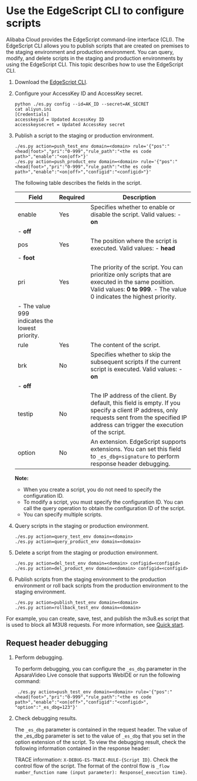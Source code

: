 # Use the EdgeScript CLI to configure scripts

Alibaba Cloud provides the EdgeScript command-line interface \(CLI\). The EdgeScript CLI allows you to publish scripts that are created on premises to the staging environment and production environment. You can query, modify, and delete scripts in the staging and production environments by using the EdgeScript CLI. This topic describes how to use the EdgeScript CLI.

1.  Download the [EdgeScript CLI](https://docs-aliyun.cn-hangzhou.oss.aliyun-inc.com/assets/attach/113904/cn_zh/1580886874093/openapi-es-tools-master-b7a3ee97c5d23b5885d8e0ed5fa674b10f83d9e5.zip).

2.  Configure your AccessKey ID and AccessKey secret.

    ```
    python ./es.py config --id=AK_ID --secret=AK_SECRET
    cat aliyun.ini
    [Credentials]
    accesskeyid = Updated AccessKey ID
    accesskeysecret = Updated AccessKey secret
    ```

3.  Publish a script to the staging or production environment.

    ```
    ./es.py action=push_test_env domain=<domain> rule='{"pos":"<head|foot>","pri":"0-999","rule_path":"<the es code path>","enable":"<on|off>"}'
    ./es.py action=push_product_env domain=<domain> rule='{"pos":"<head|foot>","pri":"0-999","rule_path":"<the es code path>","enable":"<on|off>","configid":"<configid>"}'                    
    ```

    The following table describes the fields in the script.

    |Field|Required|Description|
    |-----|--------|-----------|
    |enable|Yes|Specifies whether to enable or disable the script. Valid values:     -   **on**
    -   **off** |
    |pos|Yes|The position where the script is executed. Valid values:     -   **head**
    -   **foot** |
    |pri|Yes|The priority of the script. You can prioritize only scripts that are executed in the same position. Valid values: **0 to 999**.     -   The value 0 indicates the highest priority.
    -   The value 999 indicates the lowest priority. |
    |rule|Yes|The content of the script.|
    |brk|No|Specifies whether to skip the subsequent scripts if the current script is executed. Valid values:     -   **on**
    -   **off** |
    |testip|No|The IP address of the client. By default, this field is empty. If you specify a client IP address, only requests sent from the specified IP address can trigger the execution of the script.|
    |option|No|An extension. EdgeScript supports extensions. You can set this field to `_es_dbg=signature` to perform response header debugging.|

    **Note:**

    -   When you create a script, you do not need to specify the configuration ID.
    -   To modify a script, you must specify the configuration ID. You can call the query operation to obtain the configuration ID of the script.
    -   You can specify multiple scripts.
4.  Query scripts in the staging or production environment.

    ```
    ./es.py action=query_test_env domain=<domain>
    ./es.py action=query_product_env domain=<domain>
    ```

5.  Delete a script from the staging or production environment.

    ```
    ./es.py action=del_test_env domain=<domain> configid=<configid>
    ./es.py action=del_product_env domain=<domain> configid=<configid>                  
    ```

6.  Publish scripts from the staging environment to the production environment or roll back scripts from the production environment to the staging environment.

    ```
    ./es.py action=publish_test_env domain=<domain>
    ./es.py action=rollback_test_env domain=<domain>
    ```


For example, you can create, save, test, and publish the m3u8.es script that is used to block all M3U8 requests. For more information, see [Quick start]().

## Request header debugging

1.  Perform debugging.

    To perform debugging, you can configure the `_es_dbg` parameter in the ApsaraVideo Live console that supports WebIDE or run the following command:

    ```
     ./es.py action=push_test_env domain=<domain> rule='{"pos":"<head|foot>","pri":"0-999","rule_path":"<the es code path>","enable":"<on|off>","configid":"<configid>", "option":"_es_dbg=123"}'
    ```

2.  Check debugging results.

    The `_es_dbg` parameter is contained in the request header. The value of the \_es\_dbg parameter is set to the value of `_es_dbg` that you set in the option extension of the script. To view the debugging result, check the following information contained in the response header:

    TRACE information: `X-DEBUG-ES-TRACE-RULE-{Script ID}`. Check the control flow of the script. The format of the control flow is `_flow number_function name (input parameter): Response{_execution time}`.


